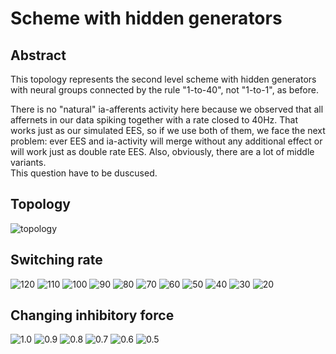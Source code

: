 # Scheme with hidden generators

## Abstract

This topology represents the second level scheme with hidden generators with neural groups connected by the rule "1-to-40", not "1-to-1", as before.  

There is no "natural" ia-afferents activity here because we observed that all affernets in our data spiking together with a rate closed to 40Hz. That works just as our simulated EES, so if we use both of them, we face the next problem: ever EES and ia-activity will merge without any additional effect or will work just as double rate EES. Also, obviously, there are a lot of middle variants.  
This question have to be duscused.

## Topology

![topology](img/modelV3.png)

## Switching rate

![120](slices120Hz-1.0Inh-6sublevels.png)
![110](slices110Hz-1.0Inh-6sublevels.png)
![100](slices100Hz-1.0Inh-6sublevels.png)
![90](slices90Hz-1.0Inh-6sublevels.png)
![80](slices80Hz-1.0Inh-6sublevels.png)
![70](slices70Hz-1.0Inh-6sublevels.png)
![60](slices60Hz-1.0Inh-6sublevels.png)
![50](slices50Hz-1.0Inh-6sublevels.png)
![40](slices40Hz-1.0Inh-6sublevels.png)
![30](slices30Hz-1.0Inh-6sublevels.png)
![20](slices20Hz-1.0Inh-6sublevels.png)

## Changing inhibitory force

![1.0](slices40Hz-1.0Inh-6sublevels.png)
![0.9](slices40Hz-0.9Inh-6sublevels.png)
![0.8](slices40Hz-0.8Inh-6sublevels.png)
![0.7](slices40Hz-0.7Inh-6sublevels.png)
![0.6](slices40Hz-0.6Inh-6sublevels.png)
![0.5](slices40Hz-0.5Inh-6sublevels.png)
